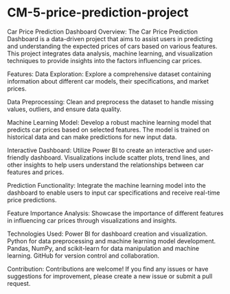 # CM-5-price-prediction-project

Car Price Prediction Dashboard
Overview:
The Car Price Prediction Dashboard is a data-driven project that aims to assist users in predicting and understanding the expected prices of cars based on various features. This project integrates data analysis, machine learning, and visualization techniques to provide insights into the factors influencing car prices.

Features:
Data Exploration: Explore a comprehensive dataset containing information about different car models, their specifications, and market prices.

Data Preprocessing: Clean and preprocess the dataset to handle missing values, outliers, and ensure data quality.

Machine Learning Model: Develop a robust machine learning model that predicts car prices based on selected features. The model is trained on historical data and can make predictions for new input data.

Interactive Dashboard: Utilize Power BI to create an interactive and user-friendly dashboard. Visualizations include scatter plots, trend lines, and other insights to help users understand the relationships between car features and prices.

Prediction Functionality: Integrate the machine learning model into the dashboard to enable users to input car specifications and receive real-time price predictions.

Feature Importance Analysis: Showcase the importance of different features in influencing car prices through visualizations and insights.

Technologies Used:
Power BI for dashboard creation and visualization.
Python for data preprocessing and machine learning model development.
Pandas, NumPy, and scikit-learn for data manipulation and machine learning.
GitHub for version control and collaboration.

Contribution:
Contributions are welcome! If you find any issues or have suggestions for improvement, please create a new issue or submit a pull request.
